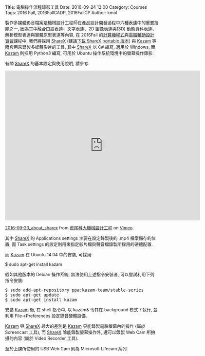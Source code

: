 Title: 電腦操作流程錄影工具
Date: 2016-09-24 12:00
Category: Courses
Tags: 2016 Fall, 2016FallCADP, 2016FallCP
Author: kmol

製作多媒體影音檔案是機械設計工程師在產品設計開發過程中六種表達中的重要技能之一, 因為其中融合口語表達、文字表達、2D 圖像表達與(3D) 動態資料表達、解析模型表達與實體原型表達等內容, 在 2016Fall 的<a href="https://github.com/mdecourse/2016fallcp">計算機程式</a>與<a href="https://github.com/mdecourse/2016fallcadp">電腦輔助設計實習</a>課程中, 我們將採用 <a href="https://github.com/ShareX/ShareX">ShareX</a> (建議<a href="https://github.com/ShareX/ShareX/releases">下載 ShareX portable 版本</a>) 與 <a href="https://github.com/aaae/kazam">Kazam</a> 等兩套用來錄製多媒體影片的工具, 其中 <a href="https://github.com/ShareX/ShareX">ShareX</a> 以 C# 編寫, 適用於 Windows, 而 <a href="https://github.com/aaae/kazam">Kazam</a> 則採用 Python3 編寫, 可用於 Ubuntu 操作系統環境中的螢幕操作錄影.

<!-- PELICAN_END_SUMMARY -->

有關 <a href="https://github.com/ShareX/ShareX">ShareX</a> 的基本設定與使用說明, 請參考:

<iframe src="https://player.vimeo.com/video/183929453" width="640" height="492" frameborder="0" webkitallowfullscreen mozallowfullscreen allowfullscreen></iframe>
<p><a href="https://vimeo.com/183929453">2016-09-23_about_sharex</a> from <a href="https://vimeo.com/user24079973">虎尾科大機械設計工程</a> on <a href="https://vimeo.com">Vimeo</a>.</p>

其中 <a href="https://github.com/ShareX/ShareX">ShareX</a> 的 Applications settings 主要在設定錄製後的 .mp4 檔案儲存的位置, 而 Task settings 的設定則用來指定影片檔與聲音檔錄製所採用的硬體配置. 

而 <a href="https://github.com/aaae/kazam">Kazam</a> 在 Ubuntu 14.04 中的安裝, 可採用: 

$ sudo apt-get install kazam

假如其他版本的 Debian 操作系統, 無法使用上述指令安裝者, 可以嘗試利用下列指令安裝:

<pre class="brush: jscript">
$ sudo add-apt-repository ppa:kazam-team/stable-series
$ sudo apt-get update
$ sudo apt-get install kazam
</pre>

安裝 <a href="https://github.com/aaae/kazam">Kazam</a> 後, 在 shell 指令中, 以 kazam& 令其在 background 模式下執行, 並利用 File->Preferences 設定錄音硬體設備.

<a href="https://github.com/aaae/kazam">Kazam</a> 與 <a href="https://github.com/ShareX/ShareX">ShareX</a> 最大的差別是 <a href="https://github.com/aaae/kazam">Kazam</a> 只能錄製電腦螢幕內的操作 (屬於 Screencast 工具), 而 <a href="https://github.com/ShareX/ShareX">ShareX</a> 除能錄製螢幕操作外, 還可以錄製 Web Cam 所拍攝的內容 (屬於 Video Recorder 工具).

至於上課所使用的 USB Web Cam 則為 Microsoft Lifecam 系列.